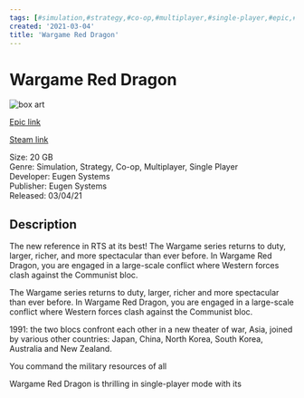 ```yaml
---
tags: [#simulation,#strategy,#co-op,#multiplayer,#single-player,#epic,#game,#owned,#pc]
created: '2021-03-04'
title: 'Wargame Red Dragon'
---
```

# Wargame Red Dragon

![box art](https://cdn1.epicgames.com/d66c34349a054c3ea529726a5687520e/offer/EGS_WargameRedDragon_EugenSystems_S1-2560x1440-300f7ef2c4b0f994757eddac0c1d7b8b.jpg?h=270&amp;resize=1&amp;w=480)

[Epic link](https://www.epicgames.com/store/en-US/p/wargame-red-dragon)

[Steam link](https://store.steampowered.com/app/251060/Wargame_Red_Dragon/?snr=1_7_7_151_150_1)

Size: 20 GB  
Genre: Simulation, Strategy, Co-op, Multiplayer, Single Player  
Developer: Eugen Systems  
Publisher: Eugen Systems  
Released: 03/04/21  

## Description

The new reference in RTS at its best!  The Wargame series returns to duty, larger, richer, and more spectacular than ever before. In Wargame Red Dragon, you are engaged in a large-scale conflict where Western forces clash against the Communist bloc.

The Wargame series returns to duty, larger, richer and more spectacular than ever before. In Wargame Red Dragon, you are engaged in a large-scale conflict where Western forces clash against the Communist bloc.

1991: the two blocs confront each other in a new theater of war, Asia, joined by various other countries: Japan, China, North Korea, South Korea, Australia and New Zealand.

You command the military resources of all 

Wargame Red Dragon is thrilling in single-player mode with its 
